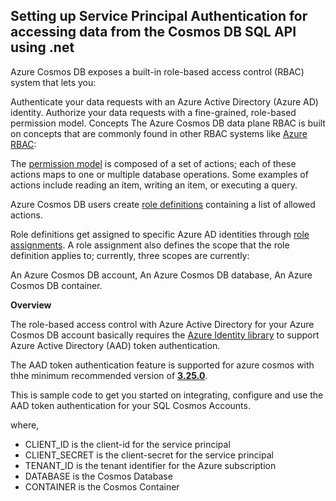 ## **Setting up Service Principal Authentication for accessing data from the Cosmos DB SQL API using .net**
Azure Cosmos DB exposes a built-in role-based access control (RBAC) system that lets you:

Authenticate your data requests with an Azure Active Directory (Azure AD) identity.
Authorize your data requests with a fine-grained, role-based permission model.
Concepts
The Azure Cosmos DB data plane RBAC is built on concepts that are commonly found in other RBAC systems like [Azure RBAC](https://github.com/MicrosoftDocs/azure-docs/blob/ace3a1f12faf932e2eeb69c0bfe72041780c582e/articles/role-based-access-control/overview.md):

The [permission model](https://github.com/MicrosoftDocs/azure-docs/blob/ace3a1f12faf932e2eeb69c0bfe72041780c582e/articles/cosmos-db/how-to-setup-rbac.md#permission-model) is composed of a set of actions; each of these actions maps to one or multiple database operations. Some examples of actions include reading an item, writing an item, or executing a query.

Azure Cosmos DB users create [role definitions](https://github.com/MicrosoftDocs/azure-docs/blob/ace3a1f12faf932e2eeb69c0bfe72041780c582e/articles/cosmos-db/how-to-setup-rbac.md#role-definitions) containing a list of allowed actions.

Role definitions get assigned to specific Azure AD identities through [role assignments](https://github.com/MicrosoftDocs/azure-docs/blob/ace3a1f12faf932e2eeb69c0bfe72041780c582e/articles/cosmos-db/how-to-setup-rbac.md#role-assignments). A role assignment also defines the scope that the role definition applies to; currently, three scopes are currently:

An Azure Cosmos DB account,
An Azure Cosmos DB database,
An Azure Cosmos DB container.

**Overview**

The role-based access control with Azure Active Directory for your Azure Cosmos DB account basically requires the [Azure Identity library](https://www.nuget.org/packages/Azure.Identity/1.6.0-beta.1) to support Azure Active Directory (AAD) token authentication. 

The AAD token authentication feature is supported for azure cosmos with thhe minimum recommended version of [**3.25.0**](https://docs.microsoft.com/en-us/azure/cosmos-db/sql/sql-api-sdk-dotnet-standard). 

This is sample code to get you started on integrating, configure and use the AAD token authentication for your SQL Cosmos Accounts.

where,
* CLIENT_ID is the client-id for the service principal
* CLIENT_SECRET is the client-secret for the service principal
* TENANT_ID is the tenant identifier for the Azure subscription
* DATABASE is the Cosmos Database 
* CONTAINER is the Cosmos Container
